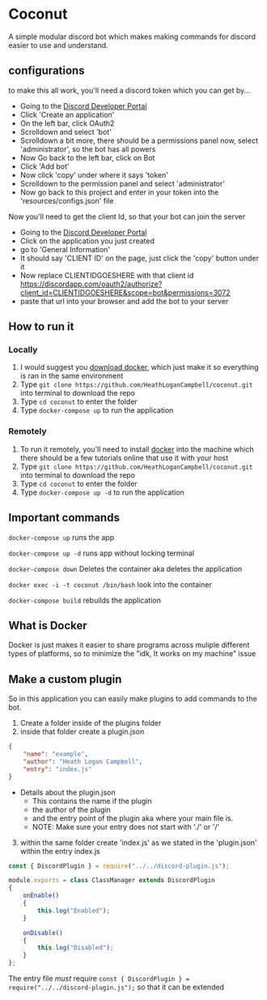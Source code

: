 # Coconut
A simple modular discord bot which makes making commands for discord easier to use and understand.

## configurations
to make this all work, you'll need a discord token which you can get by...
* Going to the [Discord Developer Portal](https://discordapp.com/developers/applications/)
* Click 'Create an application'
* On the left bar, click OAuth2
* Scrolldown and select 'bot'
* Scrolldown a bit more, there should be a permissions panel now, select 'administrator', so the bot has all powers
* Now Go back to the left bar, click on Bot
* Click 'Add bot'
* Now click 'copy' under where it says 'token'
* Scrolldown to the permission panel and select 'administrator'
* Now go back to this project and enter in your token into the 'resources/configs.json' file

Now you'll need to get the client Id, so that your bot can join the server
* Going to the [Discord Developer Portal](https://discordapp.com/developers/applications/)
* Click on the application you just created 
* go to 'General Information'
* It should say 'CLIENT ID' on the page, just click the 'copy' button under it
* Now replace CLIENTIDGOESHERE with that client id https://discordapp.com/oauth2/authorize?client_id=CLIENTIDGOESHERE&scope=bot&permissions=3072
* paste that url into your browser and add the bot to your server


## How to run it

### Locally

1. I would suggest you [download docker](https://www.docker.com/get-started), which just make it so everything is ran in the same environment 
1. Type ```git clone https://github.com/HeathLoganCampbell/coconut.git``` into terminal to download the repo
1. Type ```cd coconut``` to enter the folder
1. Type ```docker-compose up``` to run the application

### Remotely

1. To run it remotely, you'll need to install [docker](https://www.docker.com/get-started) into the machine which there should be a few tutorials online that use it with your host
1. Type ```git clone https://github.com/HeathLoganCampbell/coconut.git``` into terminal to download the repo
1. Type ```cd coconut``` to enter the folder
1. Type ```docker-compose up -d``` to run the application

## Important commands

``` docker-compose up ```
runs the app

``` docker-compose up -d ```
runs app without locking terminal

``` docker-compose down ```
Deletes the container aka deletes the application

```docker exec -i -t coconut /bin/bash```
look into the container

```docker-compose build```
rebuilds the application 

## What is Docker
Docker is just makes it easier to share programs across muliple different types of platforms, so to minimize the "idk, It works on my machine" issue 

## Make a custom plugin
So in this application you can easily make plugins to add commands to the bot.

1. Create a folder inside of the plugins folder
1. inside that folder create a plugin.json
```json
{
    "name": "example",
    "author": "Heath Logan Campbell",
    "entry": "index.js"
}
```

 * Details about the plugin.json
	* This contains the name if the plugin
	* the author of the plugin
	* and the entry point of the plugin aka where your main file is.
	* NOTE: Make sure your entry does not start with './' or '/'
3.  within the same folder create 'index.js' as we stated in the 'plugin.json' within the entry
index.js
```javascript
const { DiscordPlugin } = require("../../discord-plugin.js");

module.exports = class ClassManager extends DiscordPlugin
{
	onEnable()
	{
		this.log("Enabled");
	}

	onDisable()
	{
		this.log("Disabled");
	}
};
```
The entry file *must* require ```const { DiscordPlugin } = require("../../discord-plugin.js");``` so that it can be extended